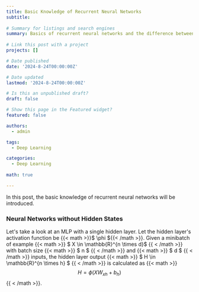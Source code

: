 ```yaml
---
title: Basic Knowledge of Recurrent Neural Networks
subtitle: 
  
# Summary for listings and search engines
summary: Basics of recurrent neural networks and the difference between the long short-term memory (LSTM) and gated neural unit (GRU).
  
# Link this post with a project
projects: []

# Date published
date: '2024-8-24T00:00:00Z'

# Date updated
lastmod: '2024-8-24T00:00:00Z'

# Is this an unpublished draft?
draft: false

# Show this page in the Featured widget?
featured: false

authors:
  - admin

tags:
  - Deep Learning

categories:
  - Deep Learning
  
math: true

---
```


In this post, the basic knowledge of recurrent neural networks will be introduced. 

### Neural Networks without Hidden States

Let's take a look at an MLP with a single hidden layer. Let the hidden layer's activation function be {{< math >}}$ \phi ${{< /math >}}. Given a minibatch of example {{< math >}} $ X \in \mathbb{R}^{n \times d}$ {{ < /math >}} with batch size {{< math >}} $ n $ {{ < /math >}} and {{< math >}} $ d $ {{ < /math >}} inputs, the hidden layer output {{< math >}} $ H \in \mathbb{R}^{n \times h} $ {{ < /math >}} is calculated as {{< math >}} $$ H = \phi(X W_{xh} + b_h) $$ {{ < /math >}}.
